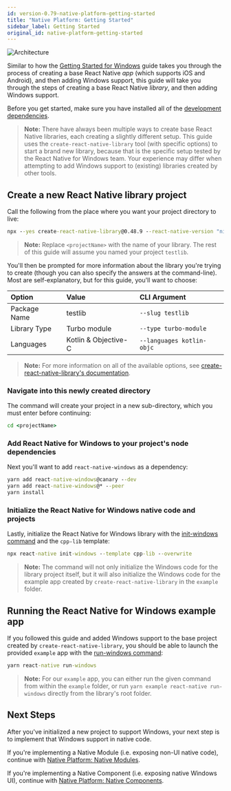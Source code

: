 ```yaml
---
id: version-0.79-native-platform-getting-started
title: "Native Platform: Getting Started"
sidebar_label: Getting Started
original_id: native-platform-getting-started
---
```


![Architecture](https://img.shields.io/badge/architecture-new_&_old-green)

Similar to how the [Getting Started for Windows](getting-started.md) guide takes you through the process of creating a base React Native *app* (which supports iOS and Android), and then adding Windows support, this guide will take you through the steps of creating a base React Native *library*, and then adding Windows support.

Before you get started, make sure you have installed all of the [development dependencies](rnw-dependencies.md).

> **Note:** There have always been multiple ways to create base React Native libraries, each creating a slightly different setup. This guide uses the `create-react-native-library` tool (with specific options) to start a brand new library, because that is the specific setup tested by the React Native for Windows team. Your experience may differ when attempting to add Windows support to (existing) libraries created by other tools.

## Create a new React Native library project

Call the following from the place where you want your project directory to live:

<!-- Note, make sure `--react-native-version "XYZ"` are pointing to the correct NPM tags in the command below. -->

<!-- 1. For the next version (i.e. in docs/getting-started.md) use "nightly" for the RN version -->
<!-- 2. For stable versions in versioned_docs use the semantic version, i.e. "^0.73.0" for the RN version -->

<!-- See https://www.npmjs.com/package/react-native?activeTab=versions for the RN version tags. -->

```bat
npx --yes create-react-native-library@0.48.9 --react-native-version "nightly" <projectName>
```

> **Note:** Replace `<projectName>` with the name of your library. The rest of this guide will assume you named your project `testlib`.

You'll then be prompted for more information about the library you're trying to create (though you can also specify the answers at the command-line). Most are self-explanatory, but for this guide, you'll want to choose:

| Option | Value | CLI Argument |
|:-------|:-------|:-------------|
| Package Name | testlib | `--slug testlib` |
| Library Type | Turbo module | `--type turbo-module` |
| Languages | Kotlin & Objective-C | `--languages kotlin-objc` |

> **Note:** For more information on all of the available options, see [create-react-native-library's documentation](https://callstack.github.io/react-native-builder-bob).

### Navigate into this newly created directory

The command will create your project in a new sub-directory, which you must enter before continuing:

```bat
cd <projectName>
```

### Add React Native for Windows to your project's node dependencies

<!-- Note, make sure "version" is pointing to the correct react-native-windows NPM tag in the command below. -->

<!-- 1. For the next version (i.e. in docs/getting-started.md) use "canary" -->
<!-- 2. For other versions in versioned_docs use the version in the format "^0.XY.0" -->

Next you'll want to add `react-native-windows` as a dependency:

```bat
yarn add react-native-windows@canary --dev
yarn add react-native-windows@* --peer
yarn install
```

### Initialize the React Native for Windows native code and projects

Lastly, initialize the React Native for Windows library with the [init-windows command](init-windows-cli.md) and the `cpp-lib` template:

```bat
npx react-native init-windows --template cpp-lib --overwrite
```

> **Note:** The command will not only initialize the Windows code for the library project itself, but it will also initialize the Windows code for the example app created by `create-react-native-library` in the `example` folder.

## Running the React Native for Windows example app

If you followed this guide and added Windows support to the base project created by `create-react-native-library`, you should be able to launch the provided `example` app with the [run-windows command](run-windows-cli.md):

```bat
yarn react-native run-windows
```

> **Note:** For our `example` app, you can either run the given command from within the `example` folder, or run `yarn example react-native run-windows` directly from the library's root folder.

## Next Steps

After you've initialized a new project to support Windows, your next step is to implement that Windows support in native code.

If you're implementing a Native Module (i.e. exposing non-UI native code), continue with [Native Platform: Native Modules](native-platform-modules.md).

If you're implementing a Native Component (i.e. exposing native Windows UI), continue with [Native Platform: Native Components](native-platform-components.md).
